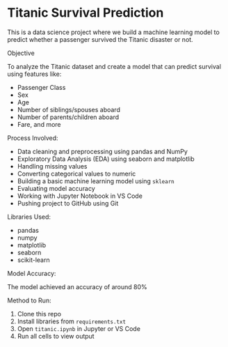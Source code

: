 # Titanic Survival Prediction 

This is a data science project where we build a machine learning model to predict whether a passenger survived the Titanic disaster or not.

Objective

To analyze the Titanic dataset and create a model that can predict survival using features like:
- Passenger Class
- Sex
- Age
- Number of siblings/spouses aboard
- Number of parents/children aboard
- Fare, and more

Process Involved:

- Data cleaning and preprocessing using pandas and NumPy
- Exploratory Data Analysis (EDA) using seaborn and matplotlib
- Handling missing values
- Converting categorical values to numeric
- Building a basic machine learning model using `sklearn`
- Evaluating model accuracy
- Working with Jupyter Notebook in VS Code
- Pushing project to GitHub using Git

Libraries Used:

- pandas
- numpy
- matplotlib
- seaborn
- scikit-learn

Model Accuracy:

The model achieved an accuracy of around 80%

Method to Run:

1. Clone this repo
2. Install libraries from `requirements.txt`
3. Open `titanic.ipynb` in Jupyter or VS Code
4. Run all cells to view output
